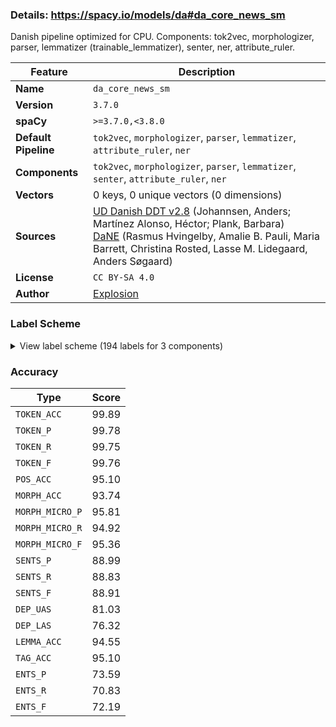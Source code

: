 ### Details: https://spacy.io/models/da#da_core_news_sm

Danish pipeline optimized for CPU. Components: tok2vec, morphologizer, parser, lemmatizer (trainable_lemmatizer), senter, ner, attribute_ruler.

| Feature | Description |
| --- | --- |
| **Name** | `da_core_news_sm` |
| **Version** | `3.7.0` |
| **spaCy** | `>=3.7.0,<3.8.0` |
| **Default Pipeline** | `tok2vec`, `morphologizer`, `parser`, `lemmatizer`, `attribute_ruler`, `ner` |
| **Components** | `tok2vec`, `morphologizer`, `parser`, `lemmatizer`, `senter`, `attribute_ruler`, `ner` |
| **Vectors** | 0 keys, 0 unique vectors (0 dimensions) |
| **Sources** | [UD Danish DDT v2.8](https://github.com/UniversalDependencies/UD_Danish-DDT) (Johannsen, Anders; Martínez Alonso, Héctor; Plank, Barbara)<br />[DaNE](https://github.com/alexandrainst/danlp/blob/master/docs/datasets.md#danish-dependency-treebank-dane) (Rasmus Hvingelby, Amalie B. Pauli, Maria Barrett, Christina Rosted, Lasse M. Lidegaard, Anders Søgaard) |
| **License** | `CC BY-SA 4.0` |
| **Author** | [Explosion](https://explosion.ai) |

### Label Scheme

<details>

<summary>View label scheme (194 labels for 3 components)</summary>

| Component | Labels |
| --- | --- |
| **`morphologizer`** | `AdpType=Prep\|POS=ADP`, `Definite=Ind\|Gender=Com\|Number=Sing\|POS=NOUN`, `Mood=Ind\|POS=AUX\|Tense=Pres\|VerbForm=Fin\|Voice=Act`, `POS=PROPN`, `Definite=Ind\|Number=Sing\|POS=VERB\|Tense=Past\|VerbForm=Part`, `Definite=Def\|Gender=Neut\|Number=Sing\|POS=NOUN`, `POS=SCONJ`, `Definite=Def\|Gender=Com\|Number=Sing\|POS=NOUN`, `Mood=Ind\|POS=VERB\|Tense=Pres\|VerbForm=Fin\|Voice=Act`, `POS=ADV`, `Number=Plur\|POS=DET\|PronType=Dem`, `Degree=Pos\|Number=Plur\|POS=ADJ`, `Definite=Ind\|Gender=Com\|Number=Plur\|POS=NOUN`, `POS=PUNCT`, `POS=CCONJ`, `Definite=Ind\|Degree=Cmp\|Number=Sing\|POS=ADJ`, `Degree=Cmp\|POS=ADJ`, `POS=PRON\|PartType=Inf`, `Gender=Com\|Number=Sing\|POS=DET\|PronType=Ind`, `Definite=Ind\|Degree=Pos\|Number=Sing\|POS=ADJ`, `Case=Acc\|Gender=Neut\|Number=Sing\|POS=PRON\|Person=3\|PronType=Prs`, `Definite=Ind\|Gender=Neut\|Number=Plur\|POS=NOUN`, `Definite=Def\|Degree=Pos\|Number=Sing\|POS=ADJ`, `Gender=Neut\|Number=Sing\|POS=DET\|PronType=Dem`, `Degree=Pos\|POS=ADV`, `Definite=Def\|Number=Sing\|POS=VERB\|Tense=Past\|VerbForm=Part`, `Definite=Ind\|Gender=Neut\|Number=Sing\|POS=NOUN`, `POS=PRON\|PronType=Dem`, `NumType=Card\|POS=NUM`, `Definite=Ind\|Degree=Pos\|Gender=Neut\|Number=Sing\|POS=ADJ`, `Case=Acc\|Gender=Com\|Number=Sing\|POS=PRON\|Person=3\|PronType=Prs`, `Degree=Pos\|Gender=Com\|Number=Sing\|POS=ADJ`, `Case=Nom\|Gender=Com\|Number=Sing\|POS=PRON\|Person=3\|PronType=Prs`, `NumType=Ord\|POS=ADJ`, `Gender=Com\|Number=Sing\|Number[psor]=Sing\|POS=DET\|Person=3\|Poss=Yes\|PronType=Prs\|Reflex=Yes`, `Mood=Ind\|POS=AUX\|Tense=Past\|VerbForm=Fin\|Voice=Act`, `POS=VERB\|VerbForm=Inf\|Voice=Act`, `Mood=Ind\|POS=VERB\|Tense=Past\|VerbForm=Fin\|Voice=Act`, `POS=NOUN`, `Mood=Ind\|POS=VERB\|Tense=Pres\|VerbForm=Fin\|Voice=Pass`, `POS=ADP\|PartType=Inf`, `Degree=Pos\|POS=ADJ`, `Definite=Def\|Gender=Com\|Number=Plur\|POS=NOUN`, `Number[psor]=Sing\|POS=DET\|Person=3\|Poss=Yes\|PronType=Prs`, `Case=Gen\|Definite=Def\|Gender=Com\|Number=Sing\|POS=NOUN`, `POS=AUX\|VerbForm=Inf\|Voice=Act`, `Definite=Ind\|Degree=Pos\|Gender=Com\|Number=Sing\|POS=ADJ`, `Gender=Com\|Number=Sing\|POS=DET\|PronType=Dem`, `Number=Plur\|POS=DET\|PronType=Ind`, `Gender=Com\|Number=Sing\|POS=PRON\|PronType=Ind`, `Case=Acc\|POS=PRON\|Person=3\|PronType=Prs\|Reflex=Yes`, `POS=PART\|PartType=Inf`, `Gender=Neut\|Number=Sing\|POS=DET\|PronType=Ind`, `Case=Acc\|Number=Plur\|POS=PRON\|Person=3\|PronType=Prs`, `Case=Gen\|Definite=Def\|Gender=Neut\|Number=Sing\|POS=NOUN`, `Case=Nom\|Number=Plur\|POS=PRON\|Person=3\|PronType=Prs`, `Case=Nom\|Gender=Com\|Number=Sing\|POS=PRON\|Person=1\|PronType=Prs`, `Case=Nom\|Gender=Com\|POS=PRON\|PronType=Ind`, `Gender=Neut\|Number=Sing\|POS=PRON\|PronType=Ind`, `Mood=Imp\|POS=VERB`, `Gender=Com\|Number=Sing\|Number[psor]=Sing\|POS=DET\|Person=1\|Poss=Yes\|PronType=Prs`, `Definite=Ind\|Number=Sing\|POS=AUX\|Tense=Past\|VerbForm=Part`, `POS=X`, `Case=Nom\|Gender=Com\|Number=Plur\|POS=PRON\|Person=1\|PronType=Prs`, `Case=Gen\|Definite=Def\|Gender=Com\|Number=Plur\|POS=NOUN`, `POS=VERB\|Tense=Pres\|VerbForm=Part`, `Number=Plur\|POS=PRON\|PronType=Int,Rel`, `POS=VERB\|VerbForm=Inf\|Voice=Pass`, `Case=Gen\|Definite=Ind\|Gender=Com\|Number=Sing\|POS=NOUN`, `Degree=Cmp\|POS=ADV`, `POS=ADV\|PartType=Inf`, `Degree=Sup\|POS=ADV`, `Number=Plur\|POS=PRON\|PronType=Dem`, `Number=Plur\|POS=PRON\|PronType=Ind`, `Definite=Def\|Gender=Neut\|Number=Plur\|POS=NOUN`, `Case=Acc\|Gender=Com\|Number=Sing\|POS=PRON\|Person=1\|PronType=Prs`, `Case=Gen\|POS=PROPN`, `POS=ADP`, `Degree=Cmp\|Number=Plur\|POS=ADJ`, `Definite=Def\|Degree=Sup\|POS=ADJ`, `Gender=Neut\|Number=Sing\|Number[psor]=Sing\|POS=DET\|Person=1\|Poss=Yes\|PronType=Prs`, `Degree=Pos\|Number=Sing\|POS=ADJ`, `Number=Plur\|Number[psor]=Sing\|POS=DET\|Person=3\|Poss=Yes\|PronType=Prs\|Reflex=Yes`, `Gender=Com\|Number=Sing\|Number[psor]=Plur\|POS=DET\|Person=1\|Poss=Yes\|PronType=Prs\|Style=Form`, `Number=Plur\|POS=PRON\|PronType=Rcp`, `Case=Gen\|Degree=Cmp\|POS=ADJ`, `POS=SPACE`, `Case=Gen\|Definite=Def\|Gender=Neut\|Number=Plur\|POS=NOUN`, `Number[psor]=Plur\|POS=DET\|Person=3\|Poss=Yes\|PronType=Prs`, `POS=INTJ`, `Number=Plur\|Number[psor]=Sing\|POS=DET\|Person=1\|Poss=Yes\|PronType=Prs`, `Degree=Pos\|Gender=Neut\|Number=Sing\|POS=ADJ`, `Gender=Neut\|Number=Sing\|Number[psor]=Plur\|POS=DET\|Person=1\|Poss=Yes\|PronType=Prs\|Style=Form`, `Case=Acc\|Gender=Com\|Number=Sing\|POS=PRON\|Person=2\|PronType=Prs`, `Gender=Com\|Number=Sing\|Number[psor]=Sing\|POS=DET\|Person=2\|Poss=Yes\|PronType=Prs`, `Case=Gen\|Definite=Ind\|Gender=Neut\|Number=Plur\|POS=NOUN`, `Number=Sing\|POS=PRON\|PronType=Int,Rel`, `Number=Plur\|Number[psor]=Plur\|POS=DET\|Person=1\|Poss=Yes\|PronType=Prs\|Style=Form`, `Gender=Neut\|Number=Sing\|POS=PRON\|PronType=Int,Rel`, `Definite=Def\|Degree=Sup\|Number=Plur\|POS=ADJ`, `Case=Nom\|Gender=Com\|Number=Sing\|POS=PRON\|Person=2\|PronType=Prs`, `Gender=Neut\|Number=Sing\|Number[psor]=Sing\|POS=DET\|Person=3\|Poss=Yes\|PronType=Prs\|Reflex=Yes`, `Definite=Ind\|Number=Sing\|POS=NOUN`, `Number=Plur\|POS=VERB\|Tense=Past\|VerbForm=Part`, `Number=Plur\|Number[psor]=Sing\|POS=PRON\|Person=3\|Poss=Yes\|PronType=Prs\|Reflex=Yes`, `POS=SYM`, `Case=Nom\|Gender=Com\|POS=PRON\|Person=2\|Polite=Form\|PronType=Prs`, `Degree=Sup\|POS=ADJ`, `Number=Plur\|POS=DET\|PronType=Ind\|Style=Arch`, `Case=Gen\|Gender=Com\|Number=Sing\|POS=DET\|PronType=Dem`, `Foreign=Yes\|POS=X`, `POS=DET\|Person=2\|Polite=Form\|Poss=Yes\|PronType=Prs`, `Gender=Neut\|Number=Sing\|POS=PRON\|PronType=Dem`, `Case=Acc\|Gender=Com\|Number=Plur\|POS=PRON\|Person=1\|PronType=Prs`, `Case=Gen\|Definite=Ind\|Gender=Neut\|Number=Sing\|POS=NOUN`, `Case=Gen\|POS=PRON\|PronType=Int,Rel`, `Gender=Com\|Number=Sing\|POS=PRON\|PronType=Dem`, `Abbr=Yes\|POS=X`, `Case=Gen\|Definite=Ind\|Gender=Com\|Number=Plur\|POS=NOUN`, `Definite=Def\|Degree=Abs\|POS=ADJ`, `Definite=Ind\|Degree=Sup\|Number=Sing\|POS=ADJ`, `Definite=Ind\|POS=NOUN`, `Gender=Com\|Number=Plur\|POS=NOUN`, `Number[psor]=Plur\|POS=DET\|Person=1\|Poss=Yes\|PronType=Prs`, `Gender=Com\|POS=PRON\|PronType=Int,Rel`, `Case=Nom\|Gender=Com\|Number=Plur\|POS=PRON\|Person=2\|PronType=Prs`, `Degree=Abs\|POS=ADV`, `POS=VERB\|VerbForm=Ger`, `POS=VERB\|Tense=Past\|VerbForm=Part`, `Definite=Def\|Degree=Sup\|Number=Sing\|POS=ADJ`, `Number=Plur\|Number[psor]=Plur\|POS=PRON\|Person=1\|Poss=Yes\|PronType=Prs\|Style=Form`, `Case=Gen\|Definite=Def\|Degree=Pos\|Number=Sing\|POS=ADJ`, `Case=Gen\|Degree=Pos\|Number=Plur\|POS=ADJ`, `Case=Acc\|Gender=Com\|POS=PRON\|Person=2\|Polite=Form\|PronType=Prs`, `Gender=Com\|Number=Sing\|POS=PRON\|PronType=Int,Rel`, `POS=VERB\|Tense=Pres`, `Case=Gen\|Number=Plur\|POS=DET\|PronType=Ind`, `Number[psor]=Plur\|POS=DET\|Person=2\|Poss=Yes\|PronType=Prs`, `POS=PRON\|Person=2\|Polite=Form\|Poss=Yes\|PronType=Prs`, `Gender=Neut\|Number=Sing\|Number[psor]=Sing\|POS=DET\|Person=2\|Poss=Yes\|PronType=Prs`, `POS=AUX\|Tense=Pres\|VerbForm=Part`, `Mood=Ind\|POS=VERB\|Tense=Past\|VerbForm=Fin\|Voice=Pass`, `Gender=Com\|Number=Sing\|Number[psor]=Sing\|POS=PRON\|Person=3\|Poss=Yes\|PronType=Prs\|Reflex=Yes`, `Degree=Sup\|Number=Plur\|POS=ADJ`, `Case=Acc\|Gender=Com\|Number=Plur\|POS=PRON\|Person=2\|PronType=Prs`, `Gender=Neut\|Number=Sing\|Number[psor]=Sing\|POS=PRON\|Person=3\|Poss=Yes\|PronType=Prs\|Reflex=Yes`, `Definite=Ind\|Number=Plur\|POS=NOUN`, `Case=Gen\|Number=Plur\|POS=VERB\|Tense=Past\|VerbForm=Part`, `Mood=Imp\|POS=AUX`, `Gender=Com\|Number=Sing\|Number[psor]=Sing\|POS=PRON\|Person=1\|Poss=Yes\|PronType=Prs`, `Number[psor]=Sing\|POS=PRON\|Person=3\|Poss=Yes\|PronType=Prs`, `Definite=Def\|Gender=Com\|Number=Sing\|POS=VERB\|Tense=Past\|VerbForm=Part`, `Number=Plur\|Number[psor]=Sing\|POS=DET\|Person=2\|Poss=Yes\|PronType=Prs`, `Case=Gen\|Gender=Com\|Number=Sing\|POS=DET\|PronType=Ind`, `Case=Gen\|POS=NOUN`, `Number[psor]=Plur\|POS=PRON\|Person=3\|Poss=Yes\|PronType=Prs`, `POS=DET\|PronType=Dem`, `Definite=Def\|Number=Plur\|POS=NOUN` |
| **`parser`** | `ROOT`, `acl:relcl`, `advcl`, `advmod`, `advmod:lmod`, `amod`, `appos`, `aux`, `case`, `cc`, `ccomp`, `compound:prt`, `conj`, `cop`, `dep`, `det`, `expl`, `fixed`, `flat`, `iobj`, `list`, `mark`, `nmod`, `nmod:poss`, `nsubj`, `nummod`, `obj`, `obl`, `obl:lmod`, `obl:tmod`, `punct`, `xcomp` |
| **`ner`** | `LOC`, `MISC`, `ORG`, `PER` |

</details>

### Accuracy

| Type | Score |
| --- | --- |
| `TOKEN_ACC` | 99.89 |
| `TOKEN_P` | 99.78 |
| `TOKEN_R` | 99.75 |
| `TOKEN_F` | 99.76 |
| `POS_ACC` | 95.10 |
| `MORPH_ACC` | 93.74 |
| `MORPH_MICRO_P` | 95.81 |
| `MORPH_MICRO_R` | 94.92 |
| `MORPH_MICRO_F` | 95.36 |
| `SENTS_P` | 88.99 |
| `SENTS_R` | 88.83 |
| `SENTS_F` | 88.91 |
| `DEP_UAS` | 81.03 |
| `DEP_LAS` | 76.32 |
| `LEMMA_ACC` | 94.55 |
| `TAG_ACC` | 95.10 |
| `ENTS_P` | 73.59 |
| `ENTS_R` | 70.83 |
| `ENTS_F` | 72.19 |